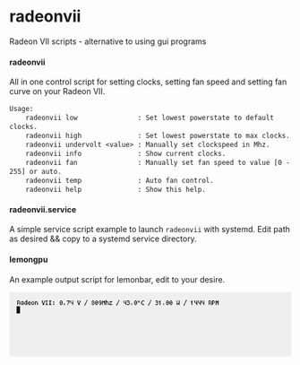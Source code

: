 # radeonvii
Radeon VII scripts - alternative to using gui programs

#### radeonvii

All in one control script for setting clocks, setting fan speed and setting fan
curve on your Radeon VII.

```
Usage:
    radeonvii low               : Set lowest powerstate to default clocks.
    radeonvii high              : Set lowest powerstate to max clocks.
    radeonvii undervolt <value> : Manually set clockspeed in Mhz.
    radeonvii info              : Show current clocks.
    radeonvii fan               : Manually set fan speed to value [0 - 255] or auto.
    radeonvii temp              : Auto fan control.
    radeonvii help              : Show this help.
```

#### radeonvii.service

A simple service script example to launch `radeonvii` with systemd. Edit path
as desired && copy to a systemd service directory.

#### lemongpu

An example output script for lemonbar, edit to your desire.

![lemongpu](https://github.com/lwilletts/radeonvii/blob/master/lemongpu.png)
